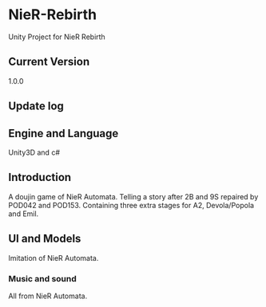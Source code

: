 # NieR-Rebirth
Unity Project for NieR Rebirth

## Current Version
1.0.0

## Update log

## Engine and Language
Unity3D and c#

## Introduction
A doujin game of NieR Automata.
Telling a story after 2B and 9S repaired by POD042 and POD153.
Containing three extra stages for A2, Devola/Popola and Emil.

## UI and Models
Imitation of NieR Automata.

### Music and sound
All from NieR Automata.
